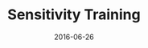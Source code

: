 ---
title: "Sensitivity Training"
speaker: "Barry Gin"
date: "2016-06-26"
sermonUrl: "//35.190.93.184/sermons/20160626_sunday_barry_gin_sensitivity_training.mp3"
---